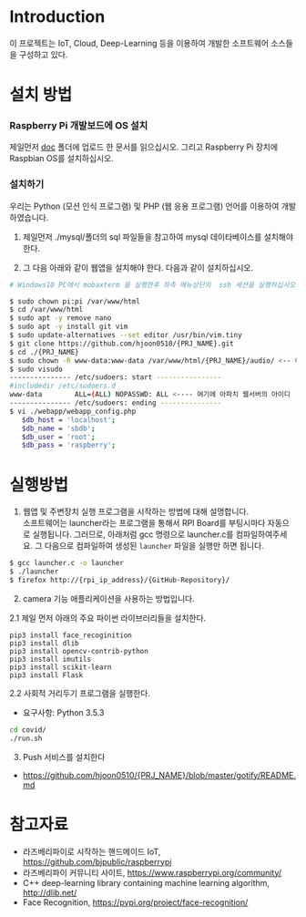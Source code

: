 # Introduction

이 프로젝트는 IoT, Cloud, Deep-Learning 등을 이용하여 개발한 소프트웨어 소스들을 구성하고 있다. 


# 설치 방법

### Raspberry Pi 개발보드에 OS 설치
제일먼저 [doc](doc/) 폴더에 업로드 한 문서를 읽으십시오. 그리고 Raspberry Pi 장치에 Raspbian OS를 설치하십시오.


### 설치하기
우리는 Python (모션 인식 프로그램) 및 PHP (웹 응용 프로그램) 언어를 이용하여 개발하였습니다.

1. 제일먼저 ./mysql/폴더의 sql 파일들을 참고하여 mysql 데이타베이스를 설치해야 한다. 


2. 그 다음 아래와 같이 웹앱을 설치해야 한다. 다음과 같이 설치하십시오.

```bash
# Windows10 PC에서 mobaxterm 을 실행한후 좌측 메뉴상단의  ssh 세션을 실행하십시오

$ sudo chown pi:pi /var/www/html
$ cd /var/www/html
$ sudo apt -y remove nano
$ sudo apt -y install git vim
$ sudo update-alternatives --set editor /usr/bin/vim.tiny
$ git clone https://github.com/hjoon0510/{PRJ_NAME}.git
$ cd ./{PRJ_NAME}
$ sudo chown -R www-data:www-data /var/www/html/{PRJ_NAME}/audio/ <-- 이 작업을 미수행시 음성파일 업로드안되어 클라우드 번역 실행 오류난다.
$ sudo visudo
--------------- /etc/sudoers: start ----------------
#includedir /etc/sudoers.d
www-data        ALL=(ALL) NOPASSWD: ALL <---- 여기에 아파치 웹서버의 아이디  www-data를 추가하도록 한다.!!!!
--------------- /etc/sudoers: ending ---------------
$ vi ./webapp/webapp_config.php  
   $db_host = 'localhost';
   $db_name = 'sbdb';
   $db_user = 'root';
   $db_pass = 'raspberry';
```

# 실행방법
1. 웹앱 및 주변장치 실행 프로그램을 시작하는 방법에 대해 설명합니다.  
소프트웨어는 launcher라는 프로그램을 통해서 RPI Board를 부팅시마다 자동으로 실행됩니다. 
그러므로, 아래처럼 gcc 명령으로 launcher.c를 컴파일하여주세요. 
그 다음으로  컴파일하여 생성된 `launcher` 파일을 실행만 하면 됩니다.
```bash
$ gcc launcher.c -o launcher 
$ ./launcher
$ firefox http://{rpi_ip_address}/{GitHub-Repository}/
```
2. camera 기능 애플리케이션을 사용하는 방법입니다. 

2.1 제일 먼저 아래의 주요 파이썬 라이브러리들을 설치한다. 
```
pip3 install face_recoginition
pip3 install dlib
pip3 install opencv-contrib-python
pip3 install imutils
pip3 install scikit-learn
pip3 install Flask
```

2.2 사회적 거리두기 프로그램을 실행한다. 
* 요구사항: Python 3.5.3
```bash
cd covid/
./run.sh
```

3. Push 서비스를 설치한다 
* https://github.com/hjoon0510/{PRJ_NAME}/blob/master/gotify/README.md

# 참고자료
* 라즈베리파이로 시작하는 핸드메이드 IoT, https://github.com/bjpublic/raspberrypi
* 라즈베리파이 커뮤니티 사이트, https://www.raspberrypi.org/community/
* C++ deep-learning library containing machine learning algorithm, http://dlib.net/
* Face Recognition, https://pypi.org/project/face-recognition/

